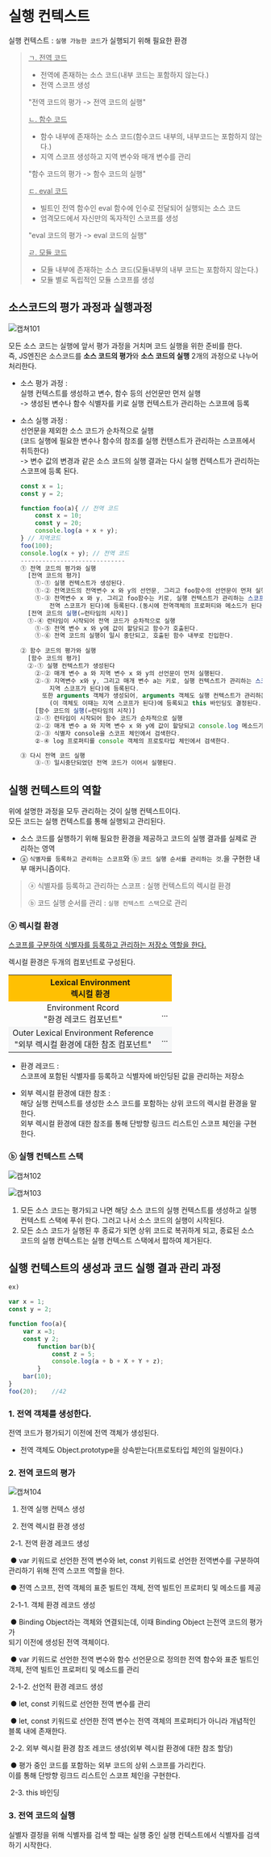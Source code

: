 # 실행 컨텍스트

실행 컨텍스트 : `실행 가능한 코드`가 실행되기 위해 필요한 환경

> <u>ㄱ. 전역 코드</u>
>
> - 전역에 존재하는 소스 코드(내부 코드는 포함하지 않는다.)
> - 전역 스코프 생성
>
> "전역 코드의 평가 -> 전역 코드의 실행"
>
> <u>ㄴ. 함수 코드</u>
>
> - 함수 내부에 존재하는 소스 코드(함수코드 내부의, 내부코드는 포함하지 않는다.)
> - 지역 스코프 생성하고 지역 변수와 매개 변수를 관리
>
> "함수 코드의 평가 -> 함수 코드의 실행"
>
> <u>ㄷ. eval  코드</u>
>
> - 빌트인 전역 함수인 eval 함수에 인수로 전달되어 실행되는 소스 코드
> - 엄격모드에서 자신만의 독자적인 스코프를 생성
>
> "eval 코드의 평가 -> eval 코드의 실행"
>
> <u>ㄹ. 모듈 코드</u>
>
> - 모듈 내부에 존재하는 소스 코드(모듈내부의 내부 코드는 포함하지 않는다.)
> - 모듈 별로 독립적인 모듈 스코프를 생성



## 소스코드의 평가 과정과 실행과정

![캡쳐101](https://user-images.githubusercontent.com/62126380/81656671-2e2b6580-9472-11ea-9903-e957d8981ab1.PNG)

모든 소스 코드는 실행에 앞서 평가 과정을 거치며 코드 실행을 위한 준비를 한다.<br>즉,  JS엔진은 소스코드를 **소스 코드의 평가**와 **소스 코드의 실행** 2개의 과정으로 나누어 처리한다.

- 소스 평가 과정 : <br>실행 컨텍스트를 생성하고 변수, 함수 등의 선언문만 먼저 실행<br> -> 생성된 변수나 함수 식별자를 키로 실행 컨텍스트가 관리하는 스코프에 등록

- 소스 실행 과정 : <br>선언문을 제외한 소스 코드가 순차적으로 실행<br>(코드 실행에 필요한 변수나 함수의 참조를 실행 컨텐스트가 관리하는 스코프에서 취득한다)<br>-> 변수 값의 변경과 같은 소스 코드의 실행 결과는 다시 실행 컨텍스트가 관리하는 스코프에 등록 된다.

  ```js
  const x = 1;
  const y = 2;
  
  function foo(a){ // 전역 코드
      const x = 10;
      const y = 20;
      console.log(a + x + y);
  } // 지역코드
  foo(100);
  console.log(x + y); // 전역 코드
  -----------------------------
  ① 전역 코드의 평가와 실행
  	[전역 코드의 평가]
      ①-① 실행 컨텍스트가 생성된다.
      ①-② 전역코드의 전역변수 x 와 y의 선언문, 그리고 foo함수의 선언문이 먼저 실행된다.
      ①-③ 전역변수 x 와 y, 그리고 foo함수는 키로, 실행 컨텍스트가 관리하는 스코프(이때는 
          전역 스코프가 된다)에 등록된다.(동시에 전역객체의 프로퍼티와 메소드가 된다)
  	[전역 코드의 실행(=런타임의 시작)]
  	①-④ 런타임이 시작되어 전역 코드가 순차적으로 실행
      ①-⑤ 전역 변수 x 와 y에 값이 할당되고 함수가 호출된다.
      ①-⑥ 전역 코드의 실행이 일시 중단되고, 호출된 함수 내부로 진입한다.
      
  ② 함수 코드의 평가와 실행
  	[함수 코드의 평가]
  	②-① 실행 컨텍스트가 생성된다
      ②-② 매개 변수 a 와 지역 변수 x 와 y의 선언문이 먼저 실행된다.
      ②-③ 지역변수 x와 y, 그리고 매개 변수 a는 키로, 실행 컨텍스트가 관리하는 스코프(이때는
          지역 스코프가 된다)에 등록된다.
      	또한 arguments 객체가 생성되어, arguments 객체도 실행 컨텍스트가 관리하는 스코프
          (이 객체도 이때는 지역 스코프가 된다)에 등록되고 this 바인딩도 결정된다.
      [함수 코드의 실행(=런타임의 시작)]
      ②-① 런타임이 시작되어 함수 코드가 순차적으로 실행
      ②-② 매개 변수 a 와 지역 변수 x 와 y에 값이 할당되고 console.log 메소드가 호출된다.
      ②-③ 식별자 console을 스코프 체인에서 검색한다.
      ②-④ log 프로퍼티를 console 객체의 프로토타입 체인에서 검색한다.
  
  ③ 다시 전역 코드 실행
      ③-① 일시중단되었던 전역 코드가 이어서 실행된다.
  ```

  

## 실행 컨텍스트의 역할

위에 설명한 과정을 모두 관리하는 것이 실행 컨텍스트이다. <br>모든 코드는 실행 컨텍스트를 통해 실행되고 관리된다.

- 소스 코드를 실행하기 위해 필요한 환경을 제공하고 코드의 실행 결과를 실제로 관리하는 영역
- ⓐ `식별자를 등록하고 관리하는 스코프`와 ⓑ `코드 실행 순서를 관리하는 것`.을 구현한 내부 매커니즘이다.

> ⓐ 식별자를 등록하고 관리하는 스코프 : 실행 컨텍스트의 렉시컬 환경 						
>
> ⓑ 코드 실행 순서를 관리 : `실행 컨텍스트 스택`으로 관리

### ⓐ  렉시컬 환경

<u>스코프를 구분하여 식별자를 등록하고 관리하는 저장소 역할을 한다.</u>

렉시컬 환경은 두개의 컴포넌트로 구성된다.

<table>
<tr align = "center" bgcolor="#ffc002">
    <th colspan = "2">Lexical Environment<br>렉시컬 환경 
    </th>
</tr>
<tr align = "center">
	<td>Environment Rcord<br>"환경 레코드 컴포넌트"</td>
	<td>...</td>
</tr>
    <tr align = "center" bgcolor="#f5f6f7">
	<td>Outer Lexical Environment Reference<br>"외부 렉시컬 환경에 대한 참조 컴포넌트"</td>
	<td>...</td>
    </tr>
</table>

- 환경 레코드 : <br>스코프에 포함된 식별자를 등록하고 식별자에 바인딩된 값을 관리하는 저장소

- 외부 렉시컬 환경에 대한 참조 :<br>해당 실행 컨텍스트를 생성한 소스 코드를 포함하는 상위 코드의 렉시컬 환경을 말한다.<br>외부 렉시컬 환경에 대한 참조를 통해 단방향 링크드 리스트인 스코프 체인을 구현한다.

### ⓑ 실행 컨텍스트 스택

![캡쳐102](https://user-images.githubusercontent.com/62126380/81662994-5074b180-9479-11ea-95e8-201b355868f4.PNG) 

![캡쳐103](https://user-images.githubusercontent.com/62126380/81666814-7ac86e00-947d-11ea-854f-815615428060.PNG)

1. 모든 소스 코드는 평가되고 나면 해당 소스 코드의 실행 컨텍스트를 생성하고 실행 컨텍스트 스택에 푸쉬      한다. 그러고 나서 소스 코드의 실행이 시작된다. 
2. 모든 소스 코드가 실행된 후 종료가 되면 상위 코드로 복귀하게 되고, 종료된 소스 코드의 실행 컨텍스트는    실행 컨텍스트 스택에서 팝하여 제거된다.   



## 실행 컨텍스트의 생성과 코드 실행 결과 관리 과정

```js
ex)

var x = 1;
const y = 2;

function foo(a){
    var x =3;
    const y 2;
        function bar(b){
            const z = 5;
            console.log(a + b + X + Y + z);
        }
    bar(10);
}
foo(20);	//42
```

### 1. 전역 객체를 생성한다.

전역 코드가 평가되기 이전에 전역 객체가 생성된다.

- 전역 객체도 Object.prototype을 상속받는다(프로토타입 체인의 일원이다.)

### 2. 전역 코드의 평가

![캡쳐104](https://user-images.githubusercontent.com/62126380/81697018-a52b2300-949f-11ea-9a70-a3f0841e1940.PNG) 

1. 전역 실행 컨텍스 생성

2. 전역 렉시컬 환경 생성

​		2-1. 전역 환경 레코드 생성

​					● var 키워드로 선언한 전역 변수와 let, const 키워드로 선언한 전역변수를 구분하여 관리하기    					  위해 전역 스코프 역할을 한다. 

​					● 전역 스코프, 전역 객체의 표준 빌트인 객체, 전역 빌트인 프로퍼티 및 메소드를 제공

​				2-1-1. 객체 환경 레코드 생성

​						● Binding Object라는 객체와 연결되는데, 이때 Binding Object 는전역 코드의 평가가<br> 						  되기 이전에 생성된 전역 객체이다. 

​						● var 키워드로 선언한 전역 변수와 함수 선언문으로 정의한 전역 함수와 표준 빌트인 객체,      						   전역 빌트인 프로퍼티 및 메소드를 관리

​				2-1-2. 선언적 환경 레코드 생성

​						● let, const 키워드로 선언한 전역 변수를 관리

​						● let, const 키워드로 선언한 전역 변수는 전역 객체의 프로퍼티가 아니라 개념적인 블록 내에 							존재한다.

​		2-2. 외부 렉시컬 환경 참조  레코드 생성(외부 렉시컬 환경에 대한 참조 할당)

​						● 평가 중인 코드를 포함하는 외부 코드의 상위 스코프를 가리킨다.<br>							이를 통해 단방향 링크드 리스트인 스코프 체인을 구현한다.

​		2-3. this 바인딩  

### 3. 전역 코드의 실행

실별자 결정을 위해 식별자를 검색 할 때는 실행 중인 실행 컨텍스트에서 식별자를 검색하기 시작한다.









